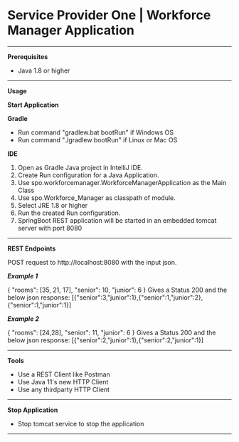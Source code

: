 # Service Provider One | Workforce Manager Application
---
**Prerequisites**
* Java 1.8 or higher
---
**Usage**

**Start Application**

**Gradle**
* Run command "gradlew.bat bootRun" if Windows OS
* Run command "./gradlew bootRun" if Linux or Mac OS

**IDE**
1. Open as Gradle Java project in IntelliJ IDE.
2. Create Run configuration for a Java Application.
3. Use spo.workforcemanager.WorkforceManagerApplication as the Main Class
4. Use spo.Workforce_Manager as classpath of module.
5. Select JRE 1.8 or higher
6. Run the created Run configuration.
8. SpringBoot REST application will be started in an embedded tomcat server with port 8080

---
**REST Endpoints**

POST request to http://localhost:8080 with the input json.

***Example 1***

{ "rooms": [35, 21, 17], "senior": 10, "junior": 6 }
Gives a Status 200 and the below json response:
[{"senior":3,"junior":1},{"senior":1,"junior":2},{"senior":1,"junior":1}]

***Example 2***

{ "rooms": [24,28], "senior": 11, "junior": 6 }
Gives a Status 200 and the below json response:
[{"senior":2,"junior":1},{"senior":2,"junior":1}]

---
**Tools**
* Use a REST Client like Postman
* Use Java 11's new HTTP Client
* Use any thirdparty HTTP Client
---
**Stop Application**
* Stop tomcat service to stop the application
---
